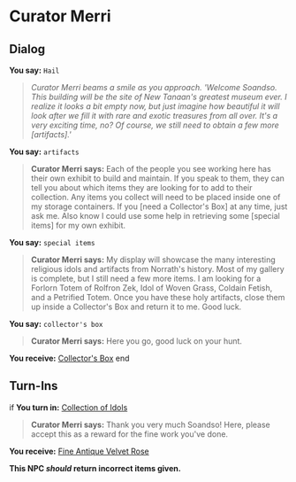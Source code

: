 # Curator Merri


## Dialog

**You say:** `Hail`



>*Curator Merri beams a smile as you approach. 'Welcome Soandso. This building will be the site of New Tanaan's greatest museum ever. I realize it looks a bit empty now, but just imagine how beautiful it will look after we fill it with rare and exotic treasures from all over. It's a very exciting time, no? Of course, we still need to obtain a few more [artifacts].'*

**You say:** `artifacts`



>**Curator Merri says:** Each of the people you see working here has their own exhibit to build and maintain. If you speak to them, they can tell you about which items they are looking for to add to their collection. Any items you collect will need to be placed inside one of my storage containers. If you [need a Collector's Box] at any time, just ask me. Also know I could use some help in retrieving some [special items] for my own exhibit.

**You say:** `special items`



>**Curator Merri says:** My display will showcase the many interesting religious idols and artifacts from Norrath's history. Most of my gallery is complete, but I still need a few more items. I am looking for a Forlorn Totem of Rolfron Zek, Idol of Woven Grass, Coldain Fetish, and a Petrified Totem. Once you have these holy artifacts, close them up inside a Collector's Box and return it to me. Good luck.

**You say:** `collector's box`



>**Curator Merri says:** Here you go, good luck on your hunt.


**You receive:**  [Collector's Box](/item/17769)
end

## Turn-Ins





if **You turn in:** [Collection of Idols](/item/28082)


>**Curator Merri says:** Thank you very much Soandso!  Here, please accept this as a reward for the fine work you've done.


 **You receive:**  [Fine Antique Velvet Rose](/item/28241) 

**This NPC *should* return incorrect items given.**
